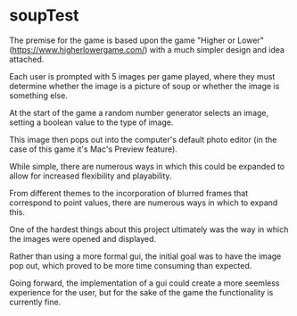 # soupTest

The premise for the game is based upon the game "Higher or Lower" (https://www.higherlowergame.com/) with a much simpler design and idea attached.

Each user is prompted with 5 images per game played, where they must determine whether the image is a picture of soup or whether the image is something else.

At the start of the game a random number generator selects an image, setting a boolean value to the type of image.

This image then pops out into the computer's default photo editor (in the case of this game it's Mac's Preview feature).

While simple, there are numerous ways in which this could be expanded to allow for increased flexibility and playability.

From different themes to the incorporation of blurred frames that correspond to point values, there are numerous ways in which to expand this.

One of the hardest things about this project ultimately was the way in which the images were opened and displayed.

Rather than using a more formal gui, the initial goal was to have the image pop out, which proved to be more time consuming than expected.

Going forward, the implementation of a gui could create a more seemless experience for the user, but for the sake of the game the functionality is currently fine. 